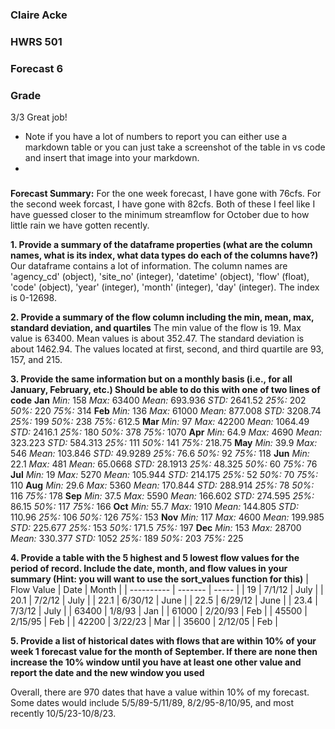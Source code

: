 ### Claire Acke
### HWRS 501
### Forecast 6

### Grade
3/3 Great job!
- Note if you have a lot of numbers to report you can either use a markdown table or you can just take a screenshot of the table in vs code and insert that image into your markdown. 
- 
###

**Forecast Summary:** For the one week forecast, I have gone with 76cfs. For the second week forcast, I have gone with 82cfs. Both of these I feel like I have guessed closer to the minimum streamflow for October due to how little rain we have gotten recently. 

**1. Provide a summary of the dataframe properties (what are the column names, what is its index, what data types do each of the columns have?)**
Our dataframe contains a lot of information. The column names are 'agency_cd' (object), 'site_no' (integer), 'datetime' (object), 'flow' (float), 'code' (object), 'year' (integer), 'month' (integer), 'day' (integer). The index is 0-12698.

**2. Provide a summary of the flow column including the min, mean, max, standard deviation, and quartiles**
The min value of the flow is 19. Max value is 63400. Mean values is about 352.47. The standard deviation is about 1462.94. The values located at first, second, and third quartile are 93, 157, and 215. 

**3. Provide the same information but on a monthly basis (i.e., for all January, February, etc.) Should be able to do this with one of two lines of code**
**Jan** *Min:* 158 *Max:* 63400 *Mean:* 693.936 *STD:* 2641.52 *25%:* 202 *50%:* 220 *75%:* 314
**Feb** *Min:* 136 *Max:* 61000 *Mean:* 877.008 *STD:* 3208.74 *25%:* 199 *50%:* 238 *75%:* 612.5
**Mar** *Min:* 97 *Max:* 42200 *Mean:* 1064.49 *STD:* 2416.1 *25%:* 180 *50%:* 378 *75%:* 1070
**Apr** *Min:* 64.9 *Max:* 4690 *Mean:* 323.223 *STD:* 584.313 *25%:* 111 *50%:* 141 *75%:* 218.75
**May** *Min:* 39.9 *Max:* 546 *Mean:* 103.846 *STD:* 49.9289 *25%:* 76.6 *50%:* 92 *75%:* 118
**Jun** *Min:* 22.1 *Max:* 481 *Mean:* 65.0668 *STD:* 28.1913 *25%:* 48.325 *50%:* 60 *75%:* 76
**Jul** *Min:* 19 *Max:* 5270 *Mean:* 105.944 *STD:* 214.175 *25%:* 52 *50%:* 70 *75%:* 110
**Aug** *Min:* 29.6 *Max:* 5360 *Mean:* 170.844 *STD:* 288.914 *25%:* 78 *50%:* 116 *75%:* 178
**Sep** *Min:* 37.5 *Max:* 5590 *Mean:* 166.602 *STD:* 274.595 *25%:* 86.15 *50%:* 117 *75%:* 166
**Oct** *Min:* 55.7 *Max:* 1910 *Mean:* 144.805 *STD:* 110.96 *25%:* 106 *50%:* 126 *75%:* 153 
**Nov** *Min:* 117 *Max:* 4600 *Mean:* 199.985 *STD:* 225.677 *25%:* 153 *50%:* 171.5 *75%:* 197
**Dec** *Min:* 153 *Max:* 28700 *Mean:* 330.377 *STD:* 1052 *25%:* 189 *50%:* 203 *75%:* 225

**4. Provide a table with the 5 highest and 5 lowest flow values for the period of record. Include the date, month, and flow values in your summary (Hint: you will want to use the sort_values function for this)**
| Flow Value | Date    | Month |
| ---------- | ------- | ----- |
| 19         | 7/1/12  | July  |
| 20.1       | 7/2/12  | July  |
| 22.1       | 6/30/12 | June  |
| 22.5       | 6/29/12 | June  |
| 23.4       | 7/3/12  | July  |
| 63400      | 1/8/93  | Jan   |
| 61000      | 2/20/93 | Feb   |
| 45500      | 2/15/95 | Feb   |
| 42200      | 3/22/23 | Mar   |
| 35600      | 2/12/05 | Feb   |

**5. Provide a list of historical dates with flows that are within 10% of your week 1 forecast value for the month of September. If there are none then increase the 10% window until you have at least one other value and report the date and the new window you used**
 
Overall, there are 970 dates that have a value within 10% of my forecast. Some dates would include 5/5/89-5/11/89, 8/2/95-8/10/95, and most recently 10/5/23-10/8/23. 


